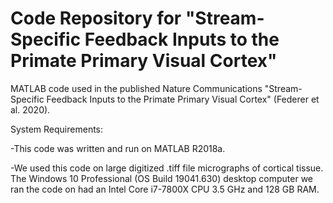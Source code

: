 # Code Repository for "Stream-Specific Feedback Inputs to the Primate Primary Visual Cortex"

MATLAB code used in the published Nature Communications "Stream-Specific Feedback Inputs to the Primate Primary Visual Cortex" (Federer et al. 2020).

System Requirements:

-This code was written and run on MATLAB R2018a.

-We used this code on large digitized .tiff file micrographs of cortical tissue.  The Windows 10 Professional (OS Build 19041.630) desktop computer we ran the code on had an Intel Core i7-7800X CPU 3.5 GHz and 128 GB RAM.
